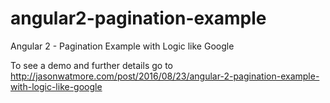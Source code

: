 # angular2-pagination-example

Angular 2 - Pagination Example with Logic like Google

To see a demo and further details go to http://jasonwatmore.com/post/2016/08/23/angular-2-pagination-example-with-logic-like-google
